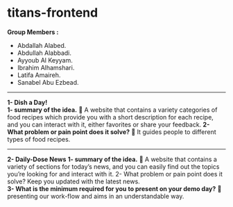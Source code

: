 # titans-frontend

**Group Members :**
- Abdallah Alabed.
- Abdullah Alabbadi.
- Ayyoub Al Keyyam.
- Ibrahim Alhamshari.
- Latifa Amaireh.
- Sanabel Abu Ezbead.
-------------------------------------------------------------------------------------------------------------------

**1- Dish a Day!**
<br>
**1- summary of the idea.** :pushpin:
A website that contains a variety categories of food recipes which provide you with a short description for each recipe, and you can interact with it, either favorites or share your feedback.
<bt>
**2- What problem or pain point does it solve?** :pushpin:
It guides people to different types of food recipes.

-------------------------------------------------------------------------------------------------------------------

**2- Daily-Dose News**
<bt>
**1- summary of the idea.** :pushpin:
A website that contains a variety of sections for today’s news, and you can easily find out the topics you’re looking for and interact with it. 
2- What problem or pain point does it solve? 
Keep you updated with the latest news.
<br>
**3- What is the minimum required for you to present on your demo day?** :pushpin:
presenting our work-flow and aims in an understandable way.
